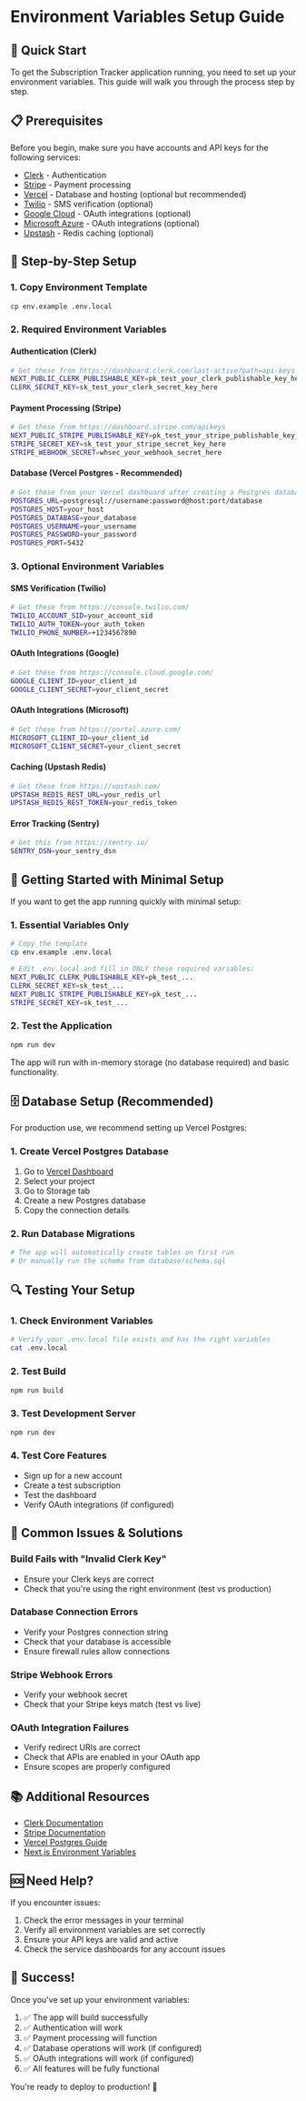 # Environment Variables Setup Guide

## 🚀 Quick Start

To get the Subscription Tracker application running, you need to set up your environment variables. This guide will walk you through the process step by step.

## 📋 Prerequisites

Before you begin, make sure you have accounts and API keys for the following services:

- [Clerk](https://clerk.com) - Authentication
- [Stripe](https://stripe.com) - Payment processing
- [Vercel](https://vercel.com) - Database and hosting (optional but recommended)
- [Twilio](https://twilio.com) - SMS verification (optional)
- [Google Cloud](https://console.cloud.google.com) - OAuth integrations (optional)
- [Microsoft Azure](https://portal.azure.com) - OAuth integrations (optional)
- [Upstash](https://upstash.com) - Redis caching (optional)

## 🔧 Step-by-Step Setup

### 1. Copy Environment Template

```bash
cp env.example .env.local
```

### 2. Required Environment Variables

#### Authentication (Clerk)
```bash
# Get these from https://dashboard.clerk.com/last-active?path=api-keys
NEXT_PUBLIC_CLERK_PUBLISHABLE_KEY=pk_test_your_clerk_publishable_key_here
CLERK_SECRET_KEY=sk_test_your_clerk_secret_key_here
```

#### Payment Processing (Stripe)
```bash
# Get these from https://dashboard.stripe.com/apikeys
NEXT_PUBLIC_STRIPE_PUBLISHABLE_KEY=pk_test_your_stripe_publishable_key_here
STRIPE_SECRET_KEY=sk_test_your_stripe_secret_key_here
STRIPE_WEBHOOK_SECRET=whsec_your_webhook_secret_here
```

#### Database (Vercel Postgres - Recommended)
```bash
# Get these from your Vercel dashboard after creating a Postgres database
POSTGRES_URL=postgresql://username:password@host:port/database
POSTGRES_HOST=your_host
POSTGRES_DATABASE=your_database
POSTGRES_USERNAME=your_username
POSTGRES_PASSWORD=your_password
POSTGRES_PORT=5432
```

### 3. Optional Environment Variables

#### SMS Verification (Twilio)
```bash
# Get these from https://console.twilio.com/
TWILIO_ACCOUNT_SID=your_account_sid
TWILIO_AUTH_TOKEN=your_auth_token
TWILIO_PHONE_NUMBER=+1234567890
```

#### OAuth Integrations (Google)
```bash
# Get these from https://console.cloud.google.com/
GOOGLE_CLIENT_ID=your_client_id
GOOGLE_CLIENT_SECRET=your_client_secret
```

#### OAuth Integrations (Microsoft)
```bash
# Get these from https://portal.azure.com/
MICROSOFT_CLIENT_ID=your_client_id
MICROSOFT_CLIENT_SECRET=your_client_secret
```

#### Caching (Upstash Redis)
```bash
# Get these from https://upstash.com/
UPSTASH_REDIS_REST_URL=your_redis_url
UPSTASH_REDIS_REST_TOKEN=your_redis_token
```

#### Error Tracking (Sentry)
```bash
# Get this from https://sentry.io/
SENTRY_DSN=your_sentry_dsn
```

## 🎯 Getting Started with Minimal Setup

If you want to get the app running quickly with minimal setup:

### 1. Essential Variables Only
```bash
# Copy the template
cp env.example .env.local

# Edit .env.local and fill in ONLY these required variables:
NEXT_PUBLIC_CLERK_PUBLISHABLE_KEY=pk_test_...
CLERK_SECRET_KEY=sk_test_...
NEXT_PUBLIC_STRIPE_PUBLISHABLE_KEY=pk_test_...
STRIPE_SECRET_KEY=sk_test_...
```

### 2. Test the Application
```bash
npm run dev
```

The app will run with in-memory storage (no database required) and basic functionality.

## 🗄️ Database Setup (Recommended)

For production use, we recommend setting up Vercel Postgres:

### 1. Create Vercel Postgres Database
1. Go to [Vercel Dashboard](https://vercel.com/dashboard)
2. Select your project
3. Go to Storage tab
4. Create a new Postgres database
5. Copy the connection details

### 2. Run Database Migrations
```bash
# The app will automatically create tables on first run
# Or manually run the schema from database/schema.sql
```

## 🔍 Testing Your Setup

### 1. Check Environment Variables
```bash
# Verify your .env.local file exists and has the right variables
cat .env.local
```

### 2. Test Build
```bash
npm run build
```

### 3. Test Development Server
```bash
npm run dev
```

### 4. Test Core Features
- Sign up for a new account
- Create a test subscription
- Test the dashboard
- Verify OAuth integrations (if configured)

## 🚨 Common Issues & Solutions

### Build Fails with "Invalid Clerk Key"
- Ensure your Clerk keys are correct
- Check that you're using the right environment (test vs production)

### Database Connection Errors
- Verify your Postgres connection string
- Check that your database is accessible
- Ensure firewall rules allow connections

### Stripe Webhook Errors
- Verify your webhook secret
- Check that your Stripe keys match (test vs live)

### OAuth Integration Failures
- Verify redirect URIs are correct
- Check that APIs are enabled in your OAuth app
- Ensure scopes are properly configured

## 📚 Additional Resources

- [Clerk Documentation](https://clerk.com/docs)
- [Stripe Documentation](https://stripe.com/docs)
- [Vercel Postgres Guide](https://vercel.com/docs/storage/vercel-postgres)
- [Next.js Environment Variables](https://nextjs.org/docs/basic-features/environment-variables)

## 🆘 Need Help?

If you encounter issues:

1. Check the error messages in your terminal
2. Verify all environment variables are set correctly
3. Ensure your API keys are valid and active
4. Check the service dashboards for any account issues

## 🎉 Success!

Once you've set up your environment variables:

1. ✅ The app will build successfully
2. ✅ Authentication will work
3. ✅ Payment processing will function
4. ✅ Database operations will work (if configured)
5. ✅ OAuth integrations will work (if configured)
6. ✅ All features will be fully functional

You're ready to deploy to production! 🚀
